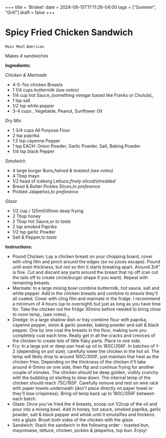 +++
title = 'Brisket'
date = 2024-06-15T17:11:26-04:00
tags = ["Summer", "Grill"]
draft = false
+++
# Spicy Fried Chicken Sandwich

`Main Meal` `American`

Makes 4 sandwiches

**Ingredients:**

_Chicken & Marinade_

- 4-5-7oz chicken Breasts
- 1 1/4 cups buttermilk _(see notes)_
- 1/4 cup hot Sauce_(something vinegar based like Franks or Cholula)_
- 1 tsp salt
- 1/2 tsp white pepper
- 3-4 cups , Vegetable, Peanut, Sunflower Oil

_Dry Mix_

- 1 3/4 cups All Purpose Flour
- 2 tsp paprika
- 1.5 tsp cayenne Pepper
- 1 tsp EACH: Onion Powder, Garlic Powder, Salt, Baking Powder
- 1/4 tsp black Pepper

_Sandwich_

- 4 large burger Buns,_halved & toasted (see notes)_
- 4 Tbsp mayo
- 1/2 head of iceberg Lettuce,_finely sliced/shredded_
- Bread & Butter Pickles Slices,_to preference_
- Pickled Jalapeños,_to preference_

_Glaze_

- 1/2 cup / 120mlOilfrom deep frying
- 2 Tbsp honey
- 2 Tbsp hot Sauce,_or to taste_
- 2 tsp smoked Paprika
- 1/2 tsp garlic Powder
- Salt & Pepper,_to taste_

**Instructions:**

- Pound Chicken: Lay a chicken breast on your chopping board, cover with cling film and pinch around the edges (so no juices escape). Pound until even thickness, but not so thin it starts breaking apart. Around 3/4" is fine. Cut and discard any parts around the breast that rip off (can cut the tails off to create circle/burger shape if you want). Repeat with remaining breasts.
- Marinate: In a large mixing bowl combine buttermilk, hot sauce, salt and white pepper. Add in the chicken breasts and combine to ensure they'll all coated. Cover with cling film and marinate in the fridge. I recommend a minimum of 4 hours (up to overnight) but just as long as you have time for. Take the chicken out the fridge 30mins before needed to bring close to room temp_ (see notes)._
- Dredge: In a large shallow dish or tray combine flour with paprika, cayenne pepper, onion & garlic powder, baking powder and salt & black pepper. One by one coat the breasts in the flour, making sure you completely coat each time. Really get in all the cracks and crevices of the chicken to create lots of little flaky parts. Place to one side.
- Fry: In a large pot or deep pan heat up oil to 180C/356F. In batches of 1-2 (depending on pot size), carefully lower the chicken in the hot oil. The temp will likely drop to around 165C/300F, just maintain that heat as the chicken fries. Depending on the thickness of the chicken it'll take around 4-5mins on one side, then flip and continue frying for another couple of minutes. The chicken should be deep golden, visibly crunchy with the bubbling oil starting to slow down. The internal temp of the chicken should reach 75C/165F. Carefully remove and rest on wire rack with paper towels underneath (don't place directly on paper towel or they'll lose crispiness). Bring oil temp back up to 180C/356F between each batch.
- Glaze: Once you've fried the 4 breasts, scoop out 1/2cup of the oil and pour into a mixing bowl. Add in honey, hot sauce, smoked paprika, garlic powder, salt & black pepper and whisk until it emulsifies and thickens into a glaze. Brush both sides of the chicken with the glaze.
- Sandwich: Stack the sandwich in the following order - toasted bun, mayonnaise, lettuce, chicken, pickles & jalapeños, top bun. Enjoy!
